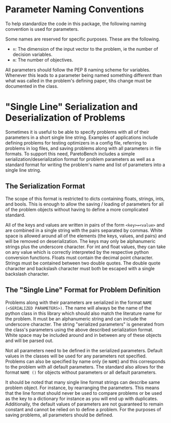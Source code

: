 # Parameter Naming Conventions
To help standardize the code in this package, the following naming convention is used for parameters.

Some names are reserved for specific purposes. These are the following.
 - `n`: The dimension of the input vector to the problem, ie the number of decision variables.
 - `m`: The number of objectives.

All parameters should follow the PEP 8 naming scheme for variables. Whenever this leads to a parameter being named something different than what was called in the problem's defining paper, tihs change must be documented in the class.

# "Single Line" Serialization and Deserialization of Problems
Sometimes it is useful to be able to specify problems with all of their parameters in a short single line string. Examples of applications include defining problems for testing optimizers in a config file, referring to problems in log files, and saving problems along with all parameters in file formats. To support this need, ParetoBench includes a simple serialization/deserialization format for problem parameters as well as a standard format for writing the problem's name and list of parameters into a single line string.

## The Serialization Format
The scope of this format is restricted to dicts containing floats, strings, ints, and bools. This is enough to allow the saving / loading of parameters for all of the problem objects without having to define a more complicated standard.

All of the keys and values are written in pairs of the form `<key>=<value>` and are combined in a single string with the pairs separated by commas. White space is allowed around all of the elements (the keys, values, and pairs) and will be removed on deserialization. The keys may only be alphanumeric strings plus the underscore character. For int and float values, they can take on any value which is correctly interpreted by the respective python conversion functions. Floats must contain the decimal point character. Strings must be contained between two double quotes. The double quote character and backslash character must both be escaped with a single backslash character.

## The "Single Line" Format for Problem Definition
Problems along with their parameters are serialized in the format `NAME (<SERIALIZED PARAMETERS>)`. The name will always be the name of the python class in this library which should also match the literature name for the problem. It must be an alphanumeric string and can include the underscore character. The string "serialized parameters" is generated from the class's parameters using the above described serialization format. White space may be included around and in between any of these objects and will be parsed out.

Not all parameters need to be defined in the serialized parameters. Default values in the classes will be used for any parameters not specified. Problems can also be specified by name only (ie `NAME`) and this corresponds to the problem with all default parameters. The standard also allows for the format `NAME ()` for objects without parameters or all default parameters.

It should be noted that many single line format strings can describe same problem object. For instance, by rearranging the parameters. This means that the line format should never be used to compare problems or be used as the key to a dictionary for instance as you will end up with duplicates. Additionally, the default values of parameters are not guaranteed to remain constant and cannot be relied on to define a problem. For the purposes of saving problems, all parameters should be defined.
